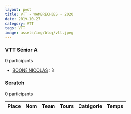 ```yaml
---
layout: post
title: VTT - WAMBRECHIES - 2020
date: 2019-10-27
category: VTT
tags: VTT
image: assets/img/blog/vtt.jpeg
---
```


### VTT Sénior A
0 participants
- [BOONE NICOLAS](https://teamspecializedlille.github.io/coureurs/boonenicolas) : 8

### Scratch
0 participants

| Place | Nom | Team | Tours | Catégorie | Temps |
|---|---|---|---|---|---|
